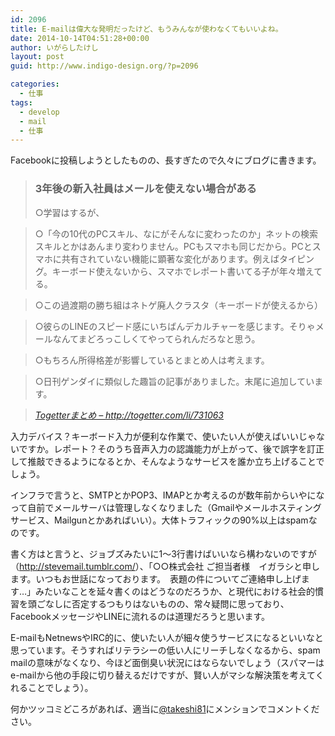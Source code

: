 ```yaml
---
id: 2096
title: E-mailは偉大な発明だったけど、もうみんなが使わなくてもいいよね。
date: 2014-10-14T04:51:28+00:00
author: いがらしたけし
layout: post
guid: http://www.indigo-design.org/?p=2096

categories:
  - 仕事
tags:
  - develop
  - mail
  - 仕事
---
```

Facebookに投稿しようとしたものの、長すぎたので久々にブログに書きます。

> ### 3年後の新入社員はメールを使えない場合がある
> 
> ○学習はするが、
  
> ○「今の10代のPCスキル、なにがそんなに変わったのか」ネットの検索スキルとかはあんまり変わりません。PCもスマホも同じだから。PCとスマホに共有されていない機能に顕著な変化があります。例えばタイピング。キーボード使えないから、スマホでレポート書いてる子が年々増えてる。
  
> ○この過渡期の勝ち組はネトゲ廃人クラスタ（キーボードが使えるから）
  
> ○彼らのLINEのスピード感にいちばんデカルチャーを感じます。そりゃメールなんてまどろっこしくてやってられんだろなと思う。
  
> ○もちろん所得格差が影響しているとまとめ人は考えます。
  
> ○日刊ゲンダイに類似した趣旨の記事がありました。末尾に追加しています。
  
> <cite><a href="http://togetter.com/li/731063">Togetterまとめ &#8211; http://togetter.com/li/731063</a></cite> 

入力デバイス？キーボード入力が便利な作業で、使いたい人が使えばいいじゃないですか。レポート？そのうち音声入力の認識能力が上がって、後で誤字を訂正して推敲できるようになるとか、そんなようなサービスを誰か立ち上げることでしょう。

インフラで言うと、SMTPとかPOP3、IMAPとか考えるのが数年前からいやになって自前でメールサーバは管理しなくなりました（Gmailやメールホスティングサービス、Mailgunとかあればいい）。大体トラフィックの90%以上はspamなのです。

書く方はと言うと、ジョブズみたいに1〜3行書けばいいなら構わないのですが（<http://stevemail.tumblr.com/>）、「○○株式会社 ご担当者様　イガラシと申します。いつもお世話になっております。　表題の件についてご連絡申し上げます…」みたいなことを延々書くのはどうなのだろうか、と現代における社会的慣習を頭ごなしに否定するつもりはないものの、常々疑問に思っており、FacebookメッセージやLINEに流れるのは道理だろうと思います。

E-mailもNetnewsやIRC的に、使いたい人が細々使うサービスになるといいなと思っています。そうすればリテラシーの低い人にリーチしなくなるから、spam mailの意味がなくなり、今ほど面倒臭い状況にはならないでしょう（スパマーはe-mailから他の手段に切り替えるだけですが、賢い人がマシな解決策を考えてくれることでしょう）。

何かツッコミどころがあれば、適当に[@takeshi81](https://twitter.com/takeshi81)にメンションでコメントください。
